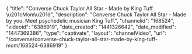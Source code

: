 {
    "title": "Converse Chuck Taylor All Star - Made by King Tuff \u201cMom\u201d",
    "description": "Converse Chuck Taylor All Star - Made by you. Meet psychedelic musician King Tuff.",
    "channelid": "168524",
    "videoid": "6386919",
    "date_created": "1441326642",
    "date_modified": "1447369386",
    "type": "captivate",
    "layout": "channelVideo",
    "url": "\/converse\/converse-chuck-taylor-all-star-made-by-king-tuff-mom\/168524-6386919"
}